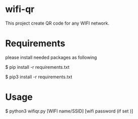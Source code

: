 # wifi-qr

This project create QR code for any WIFI network.

# Requirements
please install needed packages as following

$ pip install -r requirements.txt

$ pip3 install -r requirements.txt

# Usage

$ python3 wifiqr.py [WIFI name/SSID] [wifi password (if set )]

